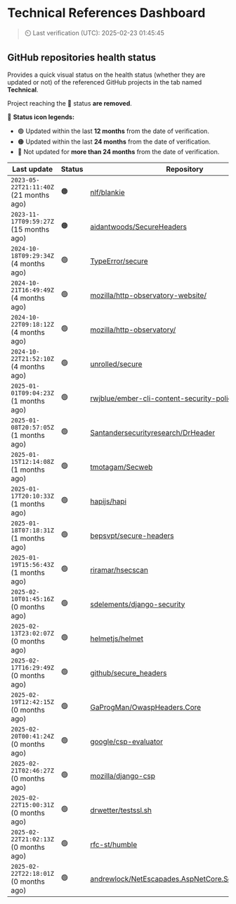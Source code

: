 
# Technical References Dashboard

> :timer_clock: Last verification (UTC): 2025-02-23 01:45:45

## GitHub repositories health status

Provides a quick visual status on the health status (whether they are updated or not) of the referenced GitHub projects in the tab named **Technical**.

Project reaching the :red_circle: status **are removed**.

:speech_balloon: **Status icon legends:**

* :green_circle: Updated within the last **12 months** from the date of verification.
* :orange_circle: Updated within the last **24 months** from the date of verification.
* :red_circle: Not updated for **more than 24 months** from the date of verification.

| Last update | Status | Repository |
| --- | --- | --- |
| `2023-05-22T21:11:40Z` (21 months ago) | :orange_circle: | [nlf/blankie](https://github.com/nlf/blankie) |
| `2023-11-17T09:59:27Z` (15 months ago) | :orange_circle: | [aidantwoods/SecureHeaders](https://github.com/aidantwoods/SecureHeaders) |
| `2024-10-18T09:29:34Z` (4 months ago) | :green_circle: | [TypeError/secure](https://github.com/TypeError/secure) |
| `2024-10-21T16:49:49Z` (4 months ago) | :green_circle: | [mozilla/http-observatory-website/](https://github.com/mozilla/http-observatory-website/) |
| `2024-10-22T09:18:12Z` (4 months ago) | :green_circle: | [mozilla/http-observatory/](https://github.com/mozilla/http-observatory/) |
| `2024-10-22T21:52:10Z` (4 months ago) | :green_circle: | [unrolled/secure](https://github.com/unrolled/secure) |
| `2025-01-01T09:04:23Z` (1 months ago) | :green_circle: | [rwjblue/ember-cli-content-security-policy/](https://github.com/rwjblue/ember-cli-content-security-policy/) |
| `2025-01-08T20:57:05Z` (1 months ago) | :green_circle: | [Santandersecurityresearch/DrHeader](https://github.com/Santandersecurityresearch/DrHeader) |
| `2025-01-15T12:14:08Z` (1 months ago) | :green_circle: | [tmotagam/Secweb](https://github.com/tmotagam/Secweb) |
| `2025-01-17T20:10:33Z` (1 months ago) | :green_circle: | [hapijs/hapi](https://github.com/hapijs/hapi) |
| `2025-01-18T07:18:31Z` (1 months ago) | :green_circle: | [bepsvpt/secure-headers](https://github.com/bepsvpt/secure-headers) |
| `2025-01-19T15:56:43Z` (1 months ago) | :green_circle: | [riramar/hsecscan](https://github.com/riramar/hsecscan) |
| `2025-02-10T01:45:16Z` (0 months ago) | :green_circle: | [sdelements/django-security](https://github.com/sdelements/django-security) |
| `2025-02-13T23:02:07Z` (0 months ago) | :green_circle: | [helmetjs/helmet](https://github.com/helmetjs/helmet) |
| `2025-02-17T16:29:49Z` (0 months ago) | :green_circle: | [github/secure_headers](https://github.com/github/secure_headers) |
| `2025-02-19T12:42:15Z` (0 months ago) | :green_circle: | [GaProgMan/OwaspHeaders.Core](https://github.com/GaProgMan/OwaspHeaders.Core) |
| `2025-02-20T00:41:24Z` (0 months ago) | :green_circle: | [google/csp-evaluator](https://github.com/google/csp-evaluator) |
| `2025-02-21T02:46:27Z` (0 months ago) | :green_circle: | [mozilla/django-csp](https://github.com/mozilla/django-csp) |
| `2025-02-22T15:00:31Z` (0 months ago) | :green_circle: | [drwetter/testssl.sh](https://github.com/drwetter/testssl.sh) |
| `2025-02-22T21:02:13Z` (0 months ago) | :green_circle: | [rfc-st/humble](https://github.com/rfc-st/humble) |
| `2025-02-22T22:18:01Z` (0 months ago) | :green_circle: | [andrewlock/NetEscapades.AspNetCore.SecurityHeaders](https://github.com/andrewlock/NetEscapades.AspNetCore.SecurityHeaders) |

